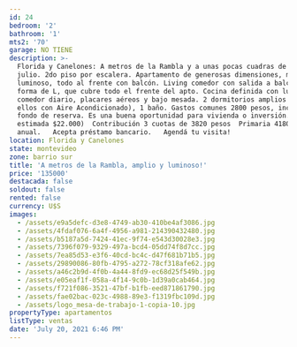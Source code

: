 ```yaml
---
id: 24
bedroom: '2'
bathroom: '1'
mts2: '70'
garage: NO TIENE
description: >-
  Florida y Canelones: A metros de la Rambla y a unas pocas cuadras de 18 de
  julio. 2do piso por escalera. Apartamento de generosas dimensiones, muy
  luminoso, todo al frente con balcón. Living comedor con salida a balcón en
  forma de L, que cubre todo el frente del apto. Cocina definida con lugar para
  comedor diario, placares aéreos y bajo mesada. 2 dormitorios amplios (1 de
  ellos con Aire Acondicionado), 1 baño. Gastos comunes 2800 pesos, incluyen
  fondo de reserva. Es una buena oportunidad para vivienda o inversión. (Renta
  estimada $22.000)  Contribución 3 cuotas de 3820 pesos  Primaria 4180 pesos
  anual.   Acepta préstamo bancario.   Agendá tu visita!     
location: Florida y Canelones
state: montevideo
zone: barrio sur
title: 'A metros de la Rambla, amplio y luminoso!'
price: '135000'
destacada: false
soldout: false
rented: false
currency: U$S
images:
  - /assets/e9a5defc-d3e8-4749-ab30-410be4af3086.jpg
  - /assets/4fdaf076-6a4f-4956-a981-214390432480.jpg
  - /assets/b5187a5d-7424-41ec-9f74-e543d30028e3.jpg
  - /assets/7396f079-9329-497a-bcd4-05dd74f8d7cc.jpg
  - /assets/7ea85d53-e3f6-40cd-bc4c-d47f681b71b5.jpg
  - /assets/29890086-80fb-4795-a272-78cf318afe62.jpg
  - /assets/a46c2b9d-4f0b-4a44-8fd9-ec68d25f549b.jpg
  - /assets/e05eaf1f-058a-4f14-9c0b-1d39a0cab464.jpg
  - /assets/f721f086-3521-47bf-b1fb-eed871861790.jpg
  - /assets/fae02bac-023c-4988-89e3-f1319fbc109d.jpg
  - /assets/logo_mesa-de-trabajo-1-copia-10.jpg
propertyType: apartamentos
listType: ventas
date: 'July 20, 2021 6:46 PM'
---
```


